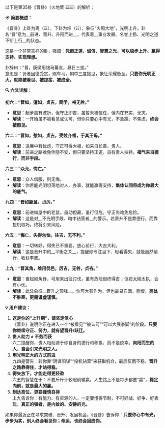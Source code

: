 以下是第35卦《晋卦》（火地晋 ☲☷）的解析：

__☀️ 简要概述：__

《晋卦》上卦为离（☲），下卦为坤（☷），象征“火照大地”，光明上升。卦名“晋”意为__前进、晋升、升阳而进__，代表着__事业发展、名誉上扬、光明之道不断上行__的状态。

这是一个非常吉祥的卦，强调：__凭借正道、诚信、智慧之光，可以稳步上升、赢得支持、实现理想。__

卦辞曰：“晋，康侯用锡马蕃庶，昼日三接。”  
意思是：贤者因德受赏，赐车马，朝中三度接见，象征荣耀备至。__只要你光明正大，就能被看见、被提拔、被成全。__

__🔍 六爻详解：__

__初六：“晋如，邅如，贞吉，罔孚，裕无咎。”__

- __意思__：起步虽有波折，但守正即吉，虽暂未被信任，但内在充实，无灾。
- __解读__：一开始虽不被看见或认可，但你只要心中有光，不急躁、不焦虑，__终会被照见。__

__六二：“晋如，愁如，贞吉，受兹介福，于其王母。”__

- __意思__：进展中有忧虑，守正可得大福，如来自长辈、贵人。
- __解读__：前进之路难免伴随不安，但只要坚持正道，自有贵人扶持。__福气来自德行，而非手段。__

__六三：“众允，悔亡。”__

- __意思__：众人信服，则无悔。
- __解读__：你若能光明坦荡地对人、办事，就能赢得支持，__集体认同将成为你最大的底气。__

__九四：“晋如鼫鼠，贞厉。”__

- __意思__：前进如屋中的老鼠，虽动但藏，虽行但危，守正尚难免危险。
- __解读__：这是对__不光明手段、暗中钻营者__的警示。若晋升不是靠德行，而靠投机取巧，终将引来风险。

__六五：“悔亡，失得勿恤，往吉，无不利。”__

- __意思__：一切转好，得失已不重要，放心前行，大吉大利。
- __解读__：这是晋升中的__平衡之爻__，提醒你专注当下、轻看得失，就能自然前行、收获丰盛。

__上九：“晋其角，维用伐邑，厉吉，无咎，贞吝。”__

- __意思__：奋起如角锋，可用来出征讨伐，虽有危险但终得吉；但若太刚太执，会有小忧。
- __解读__：此爻象征__晋升之顶峰__。你可大有作为，但也最易自满、刚愎。__高处不胜寒，更需谦虚谨慎。__

__💡 用户建议：__

1. __这是你的“上升期”，请坚定信心__  
《晋卦》说明你正在进入一个“被看见”“被认可”“可以大展拳脚”的阶段。__只要你继续守正、努力，就有望晋升/跃迁。__
2. __贵人助力 ≠ 不劳而获__  
六二提醒你，贵人相助源于你自身的德行和积累，而不是侥幸。__向阳而生的人，自会引来光明之人。__
3. __用光明正大的方式前进__  
九四是警告：若你靠“阴谋阳谋”“投机钻营”来获取机会，最后反而不稳。__晋升之路靠得住，才站得稳。__
4. __得失放下，才能走得更轻盈__  
六五的智慧在于：不要斤斤计较眼前输赢，人生路上不是每步都要“赢”，__稳定向前，就是最大的赢。__
5. __到达高位，更要谨慎自持__  
上九告诉你：有能力、有资源的人，一定要懂得节制，不可好战、好争、好表现。__真正的强者，是内敛的、安静的光。__

如果你最近正在寻求突破、晋升、发展机会，《晋卦》告诉你：__只要你心中有光，步步为实，别人终会看见你；命运，也终会回应你。__

